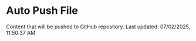 # Auto Push File

Content that will be pushed to GitHub repository.
Last updated: 07/02/2025, 11:50:37 AM